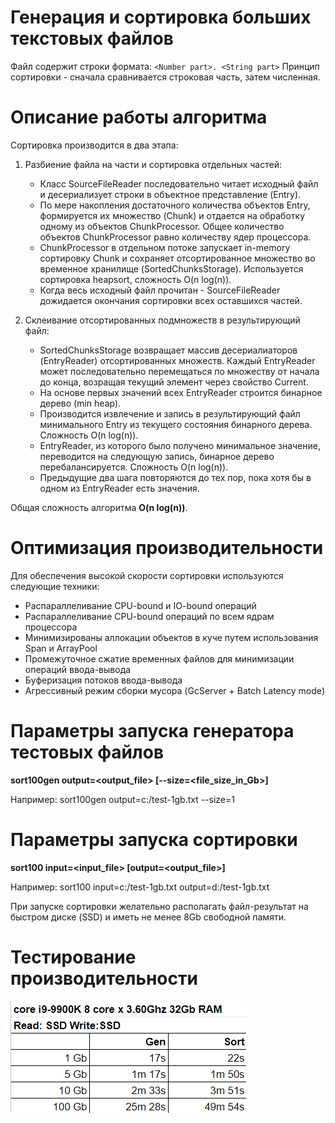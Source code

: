 # Генерация и сортировка больших текстовых файлов

Файл содержит строки формата: `<Number part>. <String part>`
Принцип сортировки - сначала сравнивается строковая часть, затем численная.

# Описание работы алгоритма
Сортировка производится в два этапа:
1. Разбиение файла на части и сортировка отдельных частей:
    * Класс SourceFileReader последовательно читает исходный файл и десериализует строки в объектное представление (Entry).
    * По мере накопления достаточного количества объектов Entry, формируется их множество (Chunk) и отдается на обработку одному из объектов ChunkProcessor. Общее количество объектов ChunkProcessor равно количеству ядер процессора.
    * ChunkProcessor в отдельном потоке запускает in-memory сортировку Chunk и сохраняет отсортированное множество во временное хранилище (SortedChunksStorage). Используется сортировка heapsort, сложность O(n log(n)).
    * Когда весь исходный файл прочитан - SourceFileReader дожидается окончания сортировки всех оставшихся частей.
  
2. Склеивание отсортированных подмножеств в результирующий файл:
    * SortedChunksStorage возвращает массив десериалиаторов (EntryReader) отсортированных множеств. Каждый EntryReader может последовательно перемещаться по множеству от начала до конца, возращая текущий элемент через свойство Current.
    * На основе первых значений всех EntryReader строится бинарное дерево (min heap).
    * Производится извлечение и запись в результирующий файл минимального Entry из текущего состояния бинарного дерева. Сложность O(n log(n)).
    * EntryReader, из которого было получено минимальное значение, переводится на следующую запись, бинарное дерево перебалансируется. Сложность O(n log(n)).
    * Предыдущие два шага повторяются до тех пор, пока хотя бы в одном из EntryReader есть значения.
  
Общая сложность алгоритма **O(n log(n))**.

# Оптимизация производительности
Для обеспечения высокой скорости сортировки используются следующие техники:
  * Распараллеливание CPU-bound и IO-bound операций
  * Распараллеливание CPU-bound операций по всем ядрам процессора
  * Минимизированы аллокации объектов в куче путем использования Span и ArrayPool
  * Промежуточное сжатие временных файлов для минимизации операций ввода-вывода
  * Буферизация потоков ввода-вывода
  * Агрессивный режим сборки мусора (GcServer + Batch Latency mode)
  
# Параметры запуска генератора тестовых файлов

**sort100gen output=<output_file> [--size=<file_size_in_Gb>]**

Например: sort100gen output=c:/test-1gb.txt --size=1

# Параметры запуска сортировки

**sort100 input=<input_file> [output=<output_file>]**

Например: sort100 input=c:/test-1gb.txt output=d:/test-1gb.txt

При запуске сортировки желательно располагать файл-результат на быстром диске (SSD) и иметь не менее 8Gb свободной памяти.

# Тестирование производительности
![Performance](/perf.png)
